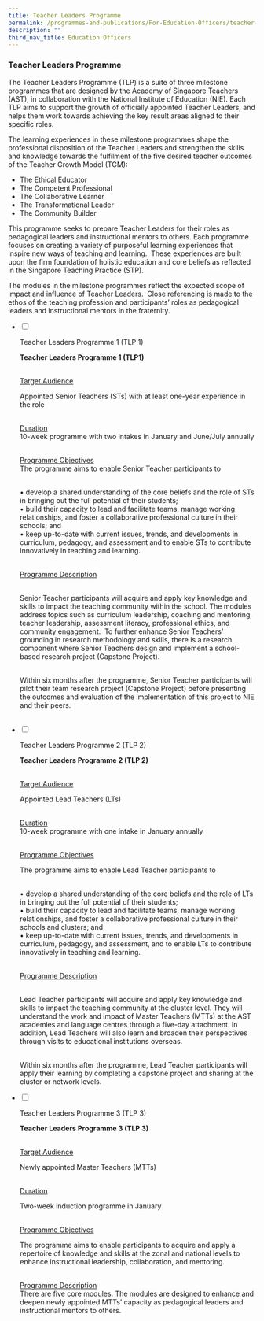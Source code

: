 ```yaml
---
title: Teacher Leaders Programme
permalink: /programmes-and-publications/For-Education-Officers/teacher-leaders-programme/
description: ""
third_nav_title: Education Officers
---
```


### Teacher Leaders Programme
 

The Teacher Leaders Programme (TLP) is a suite of three milestone programmes that are designed by the Academy of Singapore Teachers (AST), in collaboration with the National Institute of Education (NIE). Each TLP aims to support the growth of officially appointed Teacher Leaders, and helps them work towards achieving the key result areas aligned to their specific roles.

The learning experiences in these milestone programmes shape the professional disposition of the Teacher Leaders and strengthen the skills and knowledge towards the fulfilment of the five desired teacher outcomes of the Teacher Growth Model (TGM):

*   The Ethical Educator
*   The Competent Professional
*   The Collaborative Learner
*   The Transformational Leader
*   The Community Builder

This programme seeks to prepare Teacher Leaders for their roles as pedagogical leaders and instructional mentors to others. Each programme focuses on creating a variety of purposeful learning experiences that inspire new ways of teaching and learning.  These experiences are built upon the firm foundation of holistic education and core beliefs as reflected in the Singapore Teaching Practice (STP).

The modules in the milestone programmes reflect the expected scope of impact and influence of Teacher Leaders.  Close referencing is made to the ethos of the teaching profession and participants’ roles as pedagogical leaders and instructional mentors in the fraternity.

<ul class="jekyllcodex_accordion">  
  
<li>  
  
<input type="checkbox" id="accordion1">  
  
<label for="accordion1">Teacher Leaders Programme 1 (TLP 1)</label>  
  
<div>  
  
<p>
<b>Teacher Leaders Programme 1 (TLP1)</b><br><br>

<u>Target Audience</u><br>

Appointed Senior Teachers (STs) with at least one-year experience in the role<br><br>

<u>Duration  </u><br>
10-week programme with two intakes in January and June/July annually<br><br>
	
<u>Programme Objectives </u>	<br>
The programme aims to enable Senior Teacher participants to <br><br>

•  develop a shared understanding of the core beliefs and the role of STs in bringing out the full potential of their students;<br>
•  build their capacity to lead and facilitate teams, manage working relationships, and foster a collaborative professional culture in their schools; and<br>
•  keep up-to-date with current issues, trends, and developments in curriculum, pedagogy, and assessment and to enable STs to contribute innovatively in teaching and learning.<br><br>

<u>Programme Description</u><br><br>

Senior Teacher participants will acquire and apply key knowledge and skills to impact the teaching community within the school. The modules address topics such as curriculum leadership, coaching and mentoring, teacher leadership, assessment literacy, professional ethics, and community engagement.  To further enhance Senior Teachers’ grounding in research methodology and skills, there is a research component where Senior Teachers design and implement a school-based research project (Capstone Project).<br><br>

Within six months after the programme, Senior Teacher participants will pilot their team research project (Capstone Project) before presenting the outcomes and evaluation of the implementation of this project to NIE and their peers.<br><br>
</p>  
  
</div>  
  
</li>  
<li>  
  
<input type="checkbox" id="accordion2">  
  
<label for="accordion2">Teacher Leaders Programme 2 (TLP 2)</label>  
  
<div>  
  
<p>
<b>Teacher Leaders Programme 2 (TLP 2)</b><br><br>

<u>Target Audience</u><br> 

Appointed Lead Teachers (LTs)<br><br>

<u>Duration</u> <br> 
10-week programme with one intake in January annually<br><br>

<u>Programme Objectives</u><br>

The programme aims to enable Lead Teacher participants to<br><br>

•   develop a shared understanding of the core beliefs and the role of LTs in bringing out the full potential of their students;<br>
•   build their capacity to lead and facilitate teams, manage working relationships, and foster a collaborative professional culture in their schools and clusters; and<br>
•   keep up-to-date with current issues, trends, and developments in curriculum, pedagogy, and assessment, and to enable LTs to contribute innovatively in teaching and learning.<br><br>

<u>Programme Description</u><br><br>

Lead Teacher participants will acquire and apply key knowledge and skills to impact the teaching community at the cluster level. They will understand the work and impact of Master Teachers (MTTs) at the AST academies and language centres through a five-day attachment. In addition, Lead Teachers will also learn and broaden their perspectives through visits to educational institutions overseas.<br><br>

Within six months after the programme, Lead Teacher participants will apply their learning by completing a capstone project and sharing at the cluster or network levels.
</p>  
  
</div>  
  
</li>  
  
<li>  
  
<input type="checkbox" id="accordion3">  
  
<label for="accordion3">Teacher Leaders Programme 3 (TLP 3)</label>  
  
<div>  
  
<p>
<b>Teacher Leaders Programme 3 (TLP 3)</b><Br><br>

<u>Target Audience</u><br> 

Newly appointed Master Teachers (MTTs)<br><br> 

<u>Duration</u><br> 

Two-week induction programme in January<br><br> 

<u>Programme Objectives</u><br> 

The programme aims to enable participants to acquire and apply a repertoire of knowledge and skills at the zonal and national levels to enhance instructional leadership, collaboration, and mentoring.<br><br>

<u>Programme Description  </u><br> 
There are five core modules. The modules are designed to enhance and deepen newly appointed MTTs’ capacity as pedagogical leaders and instructional mentors to others.
  
</p>  
  
</div>  
  
</li>  
	

  
</ul>